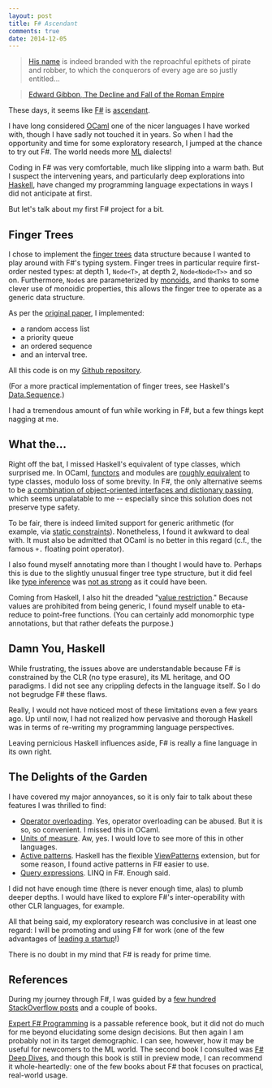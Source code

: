 ```yaml
---
layout: post
title: F# Ascendant
comments: true
date: 2014-12-05
---
```


> [His name](http://en.wikipedia.org/wiki/Alaric_I) is indeed branded with the reproachful epithets of pirate and robber, to which the conquerors of every age are so justly entitled...

> [Edward Gibbon, The Decline and Fall of the Roman Empire](http://www.gutenberg.org/files/25717/25717-h/25717-h.htm)

These days, it seems like [F#](http://fsharp.org/) is [ascendant](http://www.infoworld.com/article/2610183/microsoft-net/article.html).

I have long considered [OCaml](https://ocaml.org/) one of the nicer languages I have worked with, though I have sadly not touched it in years. So when I had the opportunity and time for some exploratory research, I jumped at the chance to try out F#. The world needs more [ML](http://en.wikipedia.org/wiki/ML_(programming_language)) dialects!

Coding in F# was very comfortable, much like slipping into a warm bath. But I suspect the intervening years, and particularly deep explorations into [Haskell](https://www.haskell.org/haskellwiki/Haskell), have changed my programming language expectations in ways I did not anticipate at first.

But let's talk about my first F# project for a bit.

<!--more-->

## Finger Trees

I chose to implement the [finger trees](http://en.wikipedia.org/wiki/Finger_tree) data structure because I wanted to play around with F#'s typing system. Finger trees in particular require first-order nested types: at depth 1, `Node<T>`, at depth 2, `Node<Node<T>>` and so on. Furthermore, `Node`s are parameterized by [monoids](http://mathworld.wolfram.com/Monoid.html), and thanks to some clever use of monoidic properties, this allows the finger tree to operate as a generic data structure.

As per the [original paper](https://github.com/cantsin/fsharp-finger-trees/blob/master/reference/Finger%20trees%20-%20a%20simple%20general-purpose%20data%20structure%20(Hinze,%20Paterson).pdf?raw=true), I implemented:

- a random access list
- a priority queue
- an ordered sequence
- and an interval tree.

All this code is on my [Github repository](https://github.com/cantsin/fsharp-finger-trees).

(For a more practical implementation of finger trees, see Haskell's [Data.Sequence](https://hackage.haskell.org/package/containers-0.3.0.0/docs/Data-Sequence.html).)

I had a tremendous amount of fun while working in F#, but a few things kept nagging at me.

## What the...

Right off the bat, I missed Haskell's equivalent of type classes, which surprised me. In OCaml, [functors](https://realworldocaml.org/v1/en/html/functors.html) and modules are [roughly equivalent](http://conway.rutgers.edu/~ccshan/wiki/blog/posts/Translations/) to type classes, modulo loss of some brevity. In F#, the only alternative seems to be [a combination of object-oriented interfaces and dictionary passing](https://web.archive.org/web/20081017141728/http://blog.matthewdoig.com/?p=112), which seems unpalatable to me -- especially since this solution does not preserve type safety.

To be fair, there is indeed limited support for generic arithmetic (for example, via [static constraints](http://msdn.microsoft.com/en-us/library/dd233203.aspx)). Nonetheless, I found it awkward to deal with. It must also be admitted that OCaml is no better in this regard (c.f., the famous `+.` floating point operator).

I also found myself annotating more than I thought I would have to. Perhaps this is due to the slightly unusual finger tree type structure, but it did feel like [type inference](http://lorgonblog.wordpress.com/2009/10/25/overview-of-type-inference-in-f/) was [not as strong](http://stackoverflow.com/questions/3162387/why-is-fs-type-inference-so-fickle) as it could have been.

Coming from Haskell, I also hit the dreaded "[value restriction](http://en.wikipedia.org/wiki/Value_restriction)." Because values are prohibited from being generic, I found myself unable to eta-reduce to point-free functions. (You can certainly add monomorphic type annotations, but that rather defeats the purpose.)

## Damn You, Haskell

While frustrating, the issues above are understandable because F# is constrained by the CLR (no type erasure), its ML heritage, and OO paradigms. I did not see any crippling defects in the language itself. So I do not begrudge F# these flaws.

Really, I would not have noticed most of these limitations even a few years ago. Up until now, I had not realized how pervasive and thorough Haskell was in terms of re-writing my programming language perspectives.

Leaving pernicious Haskell influences aside, F# is really a fine language in its own right.

## The Delights of the Garden

I have covered my major annoyances, so it is only fair to talk about these features I was thrilled to find:

- [Operator overloading](http://en.wikibooks.org/wiki/F_Sharp_Programming/Operator_Overloading). Yes, operator overloading can be abused. But it is so, so convenient. I missed this in OCaml.
- [Units of measure](http://msdn.microsoft.com/en-us/library/dd233243.aspx). Aw, yes. I would love to see more of this in other languages.
- [Active patterns](http://fsharpforfunandprofit.com/posts/convenience-active-patterns/). Haskell has the flexible [ViewPatterns](https://ghc.haskell.org/trac/ghc/wiki/ViewPatterns) extension, but for some reason, I found active patterns in F# easier to use.
- [Query expressions](http://msdn.microsoft.com/en-us/library/hh225374.aspx). LINQ in F#. Enough said.

I did not have enough time (there is never enough time, alas) to plumb deeper depths. I would have liked to explore F#'s inter-operability with other CLR languages, for example.

All that being said, my exploratory research was conclusive in at least one regard: I will be promoting and using F# for work (one of the few advantages of [leading a startup](http://www.openhorizonlabs.com/)!)

There is no doubt in my mind that F# is ready for prime time.

## References

During my journey through F#, I was guided by a [few hundred StackOverflow posts](http://stackoverflow.com/questions/tagged/f%23) and a couple of books.

[Expert F# Programming](http://www.apress.com/9781430246503) is a passable reference book, but it did not do much for me beyond elucidating some design decisions. But then again I am probably not in its target demographic. I can see, however, how it may be useful for newcomers to the ML world. The second book I consulted was [F# Deep Dives](http://www.manning.com/petricek2/), and though this book is still in preview mode, I can recommend it whole-heartedly: one of the few books about F# that focuses on practical, real-world usage.
